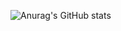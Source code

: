 ![Anurag's GitHub stats](https://github-readme-stats.vercel.app/api?username=ignjatic01&show_icons=true&theme=dark)
